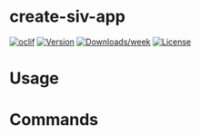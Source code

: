 create-siv-app
==============



[![oclif](https://img.shields.io/badge/cli-oclif-brightgreen.svg)](https://oclif.io)
[![Version](https://img.shields.io/npm/v/create-siv-app.svg)](https://npmjs.org/package/create-siv-app)
[![Downloads/week](https://img.shields.io/npm/dw/create-siv-app.svg)](https://npmjs.org/package/create-siv-app)
[![License](https://img.shields.io/npm/l/create-siv-app.svg)](https://github.com/hota1024/create-siv-app/blob/master/package.json)

<!-- toc -->
# Usage
<!-- usage -->
# Commands
<!-- commands -->
